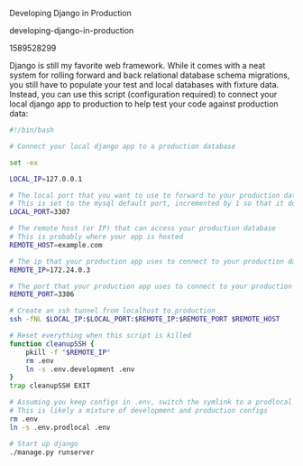 Developing Django in Production

developing-django-in-production

1589528299

Django is still my favorite web framework.  While it comes with a neat
system for rolling forward and back relational database schema migrations, you
still have to populate your test and local databases with fixture data.
Instead, you can use this script (configuration required) to connect your
local django app to production to help test your code against production data:

```bash
#!/bin/bash

# Connect your local django app to a production database

set -ex

LOCAL_IP=127.0.0.1

# The local port that you want to use to forward to your production database
# This is set to the mysql default port, incremented by 1 so that it doesn't conflict with your local database
LOCAL_PORT=3307

# The remote host (or IP) that can access your production database
# This is probably where your app is hosted
REMOTE_HOST=example.com

# The ip that your production app uses to connect to your production database
REMOTE_IP=172.24.0.3

# The port that your production app uses to connect to your production database
REMOTE_PORT=3306

# Create an ssh tunnel from localhost to production
ssh -fNL $LOCAL_IP:$LOCAL_PORT:$REMOTE_IP:$REMOTE_PORT $REMOTE_HOST

# Reset everything when this script is killed
function cleanupSSH {
    pkill -f "$REMOTE_IP"
    rm .env
    ln -s .env.development .env
}
trap cleanupSSH EXIT

# Assuming you keep configs in .env, switch the symlink to a prodlocal config
# This is likely a mixture of development and production configs
rm .env
ln -s .env.prodlocal .env

# Start up django
./manage.py runserver
```
